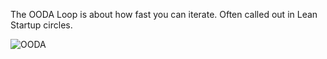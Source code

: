 The OODA Loop is about how fast you can iterate. Often called out in Lean Startup circles.

![OODA](https://upload.wikimedia.org/wikipedia/commons/thumb/3/3a/OODA.Boyd.svg/500px-OODA.Boyd.svg.png)